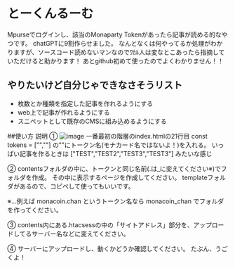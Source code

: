# とーくんるーむ
Mpurseでログインし、該当のMonaparty Tokenがあったら記事が読める的なやつです。
chatGPTに9割作らせました。
なんとなくは何やってるか処理がわかりますが、ソースコード読めないマンなのでﾜｶﾙ人は変なとこあったら指摘していただけると助かります！
あとgithub初めて使ったのでよくわかりません！！

## やりたいけど自分じゃできなさそうリスト
- 枚数とか種類を指定した記事を作れるようにする
- web上で記事が作れるようにする
- スニペットとして既存のCMSに組み込めるようにする

##使い方 説明
①
![image](https://github.com/user-attachments/assets/a557a084-859b-463a-8e0c-c9081f6a1ddc)
一番最初の階層のindex.htmlの21行目
const tokens = ["",""]
の""にトークン名(モナカード名ではないよ！)を入れる。
いっぱい記事を作るときは
 ["TEST","TEST2","TEST3","TEST3"]
 みたいな感じ

②
contentsフォルダの中に、トークンと同じ名前(.は_に変えてください※)でフォルダを作成。
その中に表示するページを作成してください。
templateフォルダがあるので、コピペして使ってもいいです。

※…例えば monacoin.chan というトークン名なら monacoin_chan でフォルダを作ってください。

③
contents内にある.htacsessの中の「サイトアドレス」部分を、アップロードしてるサーバー名などに変えてください。

④
サーバーにアップロードし、動くかどうか確認してください。
たぶん、うごくよ！
